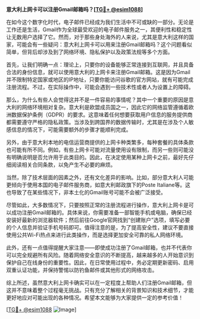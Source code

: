 **意大利上网卡可以注册Gmail邮箱吗？[[TG💪+ @esim1088](https://t.me/s/esim1088)]**

在如今这个数字化时代，电子邮件已经成为我们生活中不可或缺的一部分。无论是工作还是生活，Gmail作为全球最受欢迎的电子邮件服务之一，其便利性和稳定性让无数用户选择了它。然而，对于那些身处海外的人来说，尤其是意大利这样的国家，可能会有一些疑问：意大利上网卡可以用来注册Gmail邮箱吗？这个问题看似简单，但背后却涉及到了网络环境、隐私保护以及政策法规等多个方面。

首先，让我们明确一点：理论上，只要你的设备能够正常连接到互联网，并且具备合法的身份信息，就可以使用意大利的上网卡来注册Gmail邮箱。这是因为Gmail并不限制特定国家或地区的IP地址，只要你能访问谷歌的官方网站，就有可能完成注册流程。不过，在实际操作中，可能会遇到一些技术性或者人为设置上的障碍。

那么，为什么有些人会觉得这并不是一件容易的事情呢？其中一个重要的原因是意大利的网络环境相对复杂。意大利是欧盟成员国之一，因此它的网络监管遵循着欧洲数据保护条例（GDPR）的要求。这意味着任何想要获取用户信息的服务提供商都需要遵守严格的隐私政策。当涉及到跨国界的数据传输时，尤其是在涉及个人敏感信息的情况下，可能需要额外的步骤才能顺利完成。

另外，由于意大利本地的电信运营商提供的上网卡种类繁多，每种套餐的具体条款也可能有所不同。例如，有些上网卡可能对流量使用设有限制，而另一些则可能没有明确说明是否允许用于此类目的。因此，在决定使用某种上网卡之前，最好先仔细阅读相关合同条款，以免产生不必要的麻烦。

当然，除了技术层面的因素之外，还有文化差异的影响。比如，部分意大利人可能更倾向于使用本国的电子邮件服务商，如意大利邮政旗下的Poste Italiane等。这也导致了在某些情况下，非本土化的Gmail账号可能不会被广泛接受。

尽管如此，大多数情况下，只要按照正常的注册流程进行操作，意大利上网卡是可以成功注册Gmail邮箱的。具体来说，你需要准备一部智能手机或电脑，确保已经安装好最新的浏览器软件；然后前往Google官网找到“创建账户”选项，填写必要的个人信息并验证手机号码即可。值得注意的是，为了提高安全性，建议不要直接使用公共Wi-Fi热点来进行此类操作，而是选择更加安全可靠的私人网络环境。

此外，还有一点值得提醒大家注意——即使成功注册了Gmail邮箱，也并不代表你可以完全规避所有风险。随着网络安全意识的不断提高，越来越多的人开始意识到保护自己在线身份的重要性。因此，在日常使用过程中，务必定期更新密码、启用双重认证功能，并保持警惕以防钓鱼邮件或其他形式的网络攻击。

综上所述，虽然意大利上网卡确实可以在一定程度上帮助人们注册Gmail邮箱，但这并不意味着整个过程毫无挑战。只有充分了解相关的背景知识和技术细节，才能更好地应对可能出现的各种情况。希望本文能够为大家提供一定的参考价值！

[[TG💪+ @esim1088](https://t.me/s/esim1088) ![Image](https://i.postimg.cc/4NQfJmqS/Snipaste-2025-05-13-00-14-12.png)]
